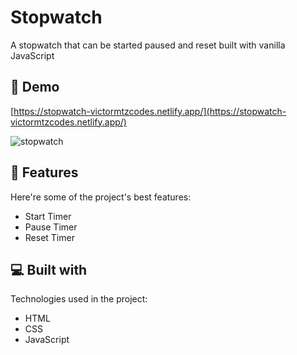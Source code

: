 <h1 id="title">Stopwatch</h1>

<p id="description">A stopwatch that can be started paused and reset built with vanilla JavaScript</p>

<h2>🚀 Demo</h2>

[https://stopwatch-victormtzcodes.netlify.app/](https://stopwatch-victormtzcodes.netlify.app/)

![stopwatch](https://user-images.githubusercontent.com/93169407/186752039-d3bfbf8f-8915-4b47-b480-71f223db83c0.png)

<h2>🧐 Features</h2>

Here're some of the project's best features:

*   Start Timer
*   Pause Timer
*   Reset Timer

  
  
<h2>💻 Built with</h2>

Technologies used in the project:

*   HTML
*   CSS
*   JavaScript
